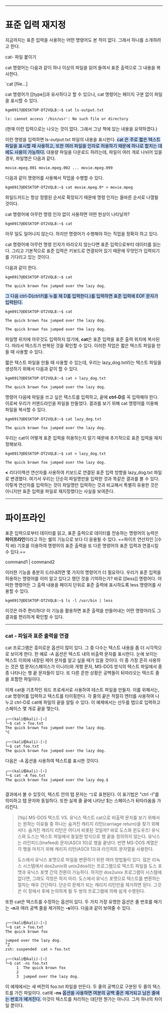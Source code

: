 

---
# 표준 입력 재지정

지금까지는 표준 입력을 사용하는 어떤 명령어도 본 적이 없다. 그래서 하나를 소개하려고 한다.


cat- 파일 붙이기


cat 명령어는 다음과 같이 하나 이상의 파일을 읽어 들여서 표준 출력으로 그 내용을 복사한다.

`cat [file...]


cat 명령어가 [[type]]과 유사하다고 할 수 있으나, cat 명령어는 페이지 구분 없이 파일을 표시할 수 있다.


``` shell
kgm0917@DESKTOP-DT2VQLB:~$ cat ls-output.txt

ls: cannot access '/bin/usr': No such file or directory
```

(현재 이런 입력으로는 나오는 것이 없다. 그래서 그냥 책에 있는 내용을 요약하겠다.)

이런 명령을 입력하면 ls-output.txt 파일의 내용을 표시한다. <mark style="background: #ADCCFFA6;">cat 은 주로 짧은 텍스트 파일을 표시할 때 사용하고, 또한 여러 파일을 인자로 허용하기 때문에 하나로 합치는 데에도 사용이 가능하다.</mark> 대용량 파일을 다운로드 하려는데, 파일이 여러 개로 나뉘어 있을 경우, 파일명은 다음과 같다.


`movie.mpeg.001 movie.mpeg.002 ... movie.mpeg.099`

다음과 같이 명령어를 사용해서 작업을 수행할 수 있다.


``` shell
kgm0917@DESKTOP-DT2VQLB:~$ cat movie.mpeg.0* > movie.mpeg
```


와일드카드는 항상 정렬된 순서로 확장되기 때문에 명령 인자는 올바른 순서로 나열될 것이다.

cat 명령어에 아무런 명령 인자 없이 사용하면 어떤 현상이 나타날까?


``` shell
kgm0917@DESKTOP-DT2VQLB:~$ cat
```

아무 일도 일어나지 않는다. 하지만 명령어가 수행해야 하는 직업을 정확히 하고 있다.

cat 명령어에 아무런 명령 인자가 따라오지 않는다면 표준 입력으로부터 데이터를 읽는다. 그리고 기본적으로 표준 입력은 키보드로 연결되어 있기 때문에 무엇인가 입력되기를 기다리고 있는 것이다.

다음과 같이 한다.

``` shell
kgm0917@DESKTOP-DT2VQLB:~$ cat

The quick brown fox jumped over the lazy dog.
```

<mark style="background: #ADCCFFA6;">그 다음 ctrl-D(ctrl키를 누를 채 D를 입력한다.)를 입력하면 표준 입력에 EOF 문자가 입력된다.</mark>

``` shell
kgm0917@DESKTOP-DT2VQLB:~$ cat

The quick brown fox jumped over the lazy dog.

The quick brown fox jumped over the lazy dog.
```

파일명 위치에 아무것도 입력하지 않기에, **cat**은 표준 입력을 표준 출력 위치에 복사된다. 따라서 텍스트가 반복된 것을 확인할 수 있다. 이러한 작업은 짧은 텍스트 파일을 만들 때 사용할 수 있다.

짧은 텍스트 파일을 만들 때 사용할 수 있는데, 우리는 lazy_dog.txt라는 텍스트 파일을 생성하기 위해서 다음과 같이 할 수 있다.

``` shell
kgm0917@DESKTOP-DT2VQLB:~$ cat > lazy_dog.txt

The quick brown fox jumped over the lazy dog.
```

명령어 다음에 파일을 쓰고 싶은 텍스트를 입력하고, 끝에 **ctrl-D**를 꼭 입력해야 한다. 이로써 우리가 커맨드라인을 파일을 만들었다. 결과를 보기 위해 cat 명령어를 이용해 파일을 복사할 수 있다.


``` shell
kgm0917@DESKTOP-DT2VQLB:~$ cat lazy_dog.txt

The quick brown fox jumped over the lazy dog.
```

우리는 cat이 어떻게 표준 입력을 허용하는지 알기 때문에 추가적으로 표준 입력을 재지정해보자.


``` shelll
kgm0917@DESKTOP-DT2VQLB:~$ cat < lazy_dog.txt

The quick brown fox jumped over the lazy dog.
```

**<** 리다이렉션 연산자를 사용하여 키보드로 연결된 표준 입력 방향을 lazy_dog.txt 파일로 변경했다. 여기서 우리는 단순히 파일명만을 입력한 것과 똑같은 결과를 볼 수 있다. 이렇게 연산자를 입력하는 것이 파일명만 입력하는 것과 비교해서 특별히 유용한 것은 아니지만 표준 입력을 파일로 재지정했다는 사실을 보여준다.


---

# 파이프라인

표준 입력으로부터 데이터를 읽고, 표준 출력으로 데이터를 전송하는 명령어의 능력은 **파이프라인**이라고 하는 쉘의 기능으로 보다 더 응용될 수 있다. ==파이프 연산자인 |(수직 바) 기호를 이용하여 명령어의 표준 출력을 또 다른 명령어의 표준 입력과 연결시킬 수 있다.==

command1 | command2

이러한 기능을 충분히 드러내려면 몇 가지의 명령어가 더 필요하다. 우리가 표준 입력을 허용하는 명령어를 이미 알고 있다고 했던 것을 기억하는가? 바로 [[less]] 명령어다. 어떠한 명령어든 그 출력 내용을 페이지 단위로 표준 출력에 표시하도록 less 명령어를 사용할 수 있다.

``` shell
kgm0917@DESKTOP-DT2VQLB:~$ ls -l /usr/bin | less
```


이것은 아주 편리하다! 이 기능을 활용하면 표준 출력을 만들어내는 어떤 명령어라도 그 결과를 편리하게 확인할 수 있다.




---
### cat - 파일과 표준 출력을 연결

cat 프로그램은 흥미로운 옵션이 많이 있다. 그 중 다수는 텍스트 내용을 좀 더 시각적으로 보이게 한다. 한 예로 -A 옵션은 텍스트 내의 비출력 문자를 표시한다. 눈에 보이는 텍스트 이외에 내장된 제어 문자를 알고 싶을 때가 있을 것이다. 이 중 가장 흔히 사용하는 것은 탭 문자(스페이스가 이니라)와 개행 문자, MS-DOS 방식의 텍스트 파일에서 종종 나타나는 행 끝 문자들이 있다. 또 다른 흔한 상황은 공백들이 뒤따라오는 텍스트 줄을 포함한 파일이다.

이제 cat을 기초적인 워드 프로세서로 사용하여 테스트 파일을 만들자. 이를 위해서는, cat 명령어를 입력하고 텍스트를 타이핑한다. 각 줄의 끝은 적절히 엔터를 사용하여 나누고 ctrl-D로 cat에 파일의 끝을 알릴 수 있다. 이 예제에서는 선두를 탭으로 입력하고 스페이스 몇 개로 끝을 맺는다.

``` shell
┌──(kali㉿kali)-[~]
└─$ cat > foo.txt   
The quick brown fox jumped over the lazy dog.
^C
                                                                                                                   
┌──(kali㉿kali)-[~]
└─$ cat foo.txt  
The quick brown fox jumped over the lazy dog.

```

다음은 -A 옵션을 사용하여 텍스트를 표시한 것이다.

``` shell
┌──(kali㉿kali)-[~]
└─$ cat -A foo.txt
The quick brown fox jumped over the lazy dog.$
                                                  
```

결과에서 볼 수 있듯이, 텍스트 안의 탭 문자는 `^I`로  표현된다. 이 표기법은 "ctrl -I"를 의미하고 탭 문자와 동일하다. 또한 실제 줄 끝에 나타난 $는 스페이스가 뒤따라옴을 가리킨다.

>[!tip] MS-DOS 텍스트 VS. 유닉스 텍스트
>cat으로 비출력 문자를 보기 위해서는 원하는 이유들 중 하나는 숨겨진 캐리지 리턴(carriage return)을 찾기 위해서다. 숨겨진 캐리지 리턴은 어디서 비롯된 것일까? 바로 도스와 윈도우즈! 유닉스와 도스는 텍스트 파일에서 동일한 방식으로 행 끝을 정의하지 않는다. 유닉스는 라인피드(linefeed) 문자(ASCII 10)로 행을 끝낸다. 반면 MS-DOS 계열은 각 행을 마치기 위해 캐리지 리턴(ASCII 13)과 라인피트 문자열을 사용한다.
>
>도스에서 유닉스 포맷으로 파일을 변환하기 위한 여러 방법들이 있다. 많은 리눅스 시스템에서 dos2unix와 unix2dos라는 프로그램으로 텍스트 파일을 도스 포맷과 유닉스 포맷 간의 전환이 가능하다. 하지만 dos2unix 프로그램이 시스템에 없다면, 그래도 걱정은 하지 마라. 도스에서 유닉스 포맷으로 텍스트를 변환하는 절차는 매우 간단하다. 단순히 문제가 되는 캐리지 리턴만을 제거하면 된다. 그것은 이 장에서 후에 논의하게 될 두 쌍의 프로그램에 의해 쉽게 수행된다.

또한 cat은 텍스트를 수정하는 옵션이 있다. 두 가지 가장 유명한 옵션은 줄 번호를 매기는 **-n**과 여러 공백 줄을 제거하는 **-s**이다. 다음과 같이 보여줄 수 있다.


``` shell

┌──(kali㉿kali)-[~]
└─$ cat > foo.txt  
The quick brown fox

jumped over the lazy dog.
^Z
zsh: suspended  cat > foo.txt
                                                                                                                   
┌──(kali㉿kali)-[~]
└─$ cat -ns foo.txt
     1  The quick brown fox
     2
     3  jumped over the lazy dog.

```

이 예제에서는 새 버전의 foo.txt 파일을 만든다. 두 줄의 공백으로 구분된 두 줄의 텍스트를 가진 파일이다. cat에 **-ns** <mark style="background: #ADCCFFA6;">옵션을 사용하면 여분의 공백 줄은 제거되고 남은 줄에는 번호가 매겨진다.</mark> 이것이 텍스트를 처리하는 대단한 뭔가는 아니다. 그저 하나의 차이일 뿐이다.